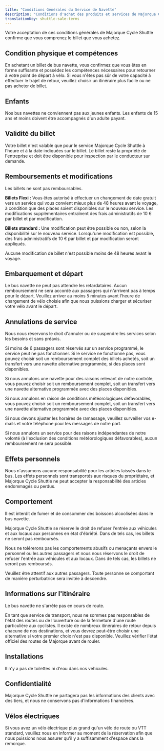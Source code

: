 ```yaml
---
title: "Conditions Générales du Service de Navette"
description: "Conditions d'achat des produits et services de Majorque Cycle Shuttle."
translationKey: shuttle-sale-terms
---
```


Votre acceptation de ces conditions générales de Majorque Cycle Shuttle confirme que vous comprenez le billet que vous achetez.

## Condition physique et compétences

En achetant un billet de bus navette, vous confirmez que vous êtes en forme suffisante et possédez les compétences nécessaires pour retourner à votre point de départ à vélo. Si vous n'êtes pas sûr de votre capacité à effectuer le trajet de retour, veuillez choisir un itinéraire plus facile ou ne pas acheter de billet.

## Enfants

Nos bus navettes ne conviennent pas aux jeunes enfants. Les enfants de 15 ans et moins doivent être accompagnés d'un adulte payant.

## Validité du billet

Votre billet n'est valable que pour le service Majorque Cycle Shuttle à l'heure et à la date indiquées sur le billet. Le billet reste la propriété de l'entreprise et doit être disponible pour inspection par le conducteur sur demande.

## Remboursements et modifications

Les billets ne sont pas remboursables.

**Billets Flexi :** Vous êtes autorisé à effectuer un changement de date gratuit vers un service qui vous convient mieux plus de 48 heures avant le voyage, à condition que des places soient disponibles sur le nouveau service. Les modifications supplémentaires entraînent des frais administratifs de 10 € par billet et par modification.

**Billets standard :** Une modification peut être possible ou non, selon la disponibilité sur le nouveau service. Lorsqu'une modification est possible, des frais administratifs de 10 € par billet et par modification seront appliqués.

Aucune modification de billet n'est possible moins de 48 heures avant le voyage.

## Embarquement et départ

Le bus navette ne peut pas attendre les retardataires. Aucun remboursement ne sera accordé aux passagers qui n'arrivent pas à temps pour le départ. Veuillez arriver au moins 5 minutes avant l'heure de chargement de vélo choisie afin que nous puissions charger et sécuriser votre vélo avant le départ.

## Annulations de service

Nous nous réservons le droit d'annuler ou de suspendre les services selon les besoins et sans préavis.

Si moins de 6 passagers sont réservés sur un service programmé, le service peut ne pas fonctionner. Si le service ne fonctionne pas, vous pouvez choisir soit un remboursement complet des billets achetés, soit un transfert vers une navette alternative programmée, si des places sont disponibles.

Si nous annulons une navette pour des raisons relevant de notre contrôle, vous pouvez choisir soit un remboursement complet, soit un transfert vers une navette alternative programmée avec des places disponibles.

Si nous annulons en raison de conditions météorologiques défavorables, vous pouvez choisir soit un remboursement complet, soit un transfert vers une navette alternative programmée avec des places disponibles.

Si nous devons ajuster les horaires de ramassage, veuillez surveiller vos e-mails et votre téléphone pour les messages de notre part.

Si nous annulons un service pour des raisons indépendantes de notre volonté (à l'exclusion des conditions météorologiques défavorables), aucun remboursement ne sera possible.

## Effets personnels

Nous n'assumons aucune responsabilité pour les articles laissés dans le bus. Les effets personnels sont transportés aux risques du propriétaire, et Majorque Cycle Shuttle ne peut accepter la responsabilité des articles endommagés ou perdus.

## Comportement

Il est interdit de fumer et de consommer des boissons alcoolisées dans le bus navette.

Majorque Cycle Shuttle se réserve le droit de refuser l'entrée aux véhicules et aux locaux aux personnes en état d'ébriété. Dans de tels cas, les billets ne seront pas remboursés.

Nous ne tolérerons pas les comportements abusifs ou menaçants envers le personnel ou les autres passagers et nous nous réservons le droit de refuser l'entrée aux véhicules et aux locaux. Dans de tels cas, les billets ne seront pas remboursés.

Veuillez être attentif aux autres passagers. Toute personne se comportant de manière perturbatrice sera invitée à descendre.

## Informations sur l'itinéraire

Le bus navette ne s'arrête pas en cours de route.

En tant que service de transport, nous ne sommes pas responsables de l'état des routes ou de l'ouverture ou de la fermeture d'une route particulière aux cyclistes. Il existe de nombreux itinéraires de retour depuis chacune de nos destinations, et vous devrez peut-être choisir une alternative si votre premier choix n'est pas disponible. Veuillez vérifier l'état officiel des routes de Majorque avant de rouler.

## Installations

Il n'y a pas de toilettes ni d'eau dans nos véhicules.

## Confidentialité

Majorque Cycle Shuttle ne partagera pas les informations des clients avec des tiers, et nous ne conservons pas d'informations financières.

## Vélos électriques

Si vous avez un vélo électrique plus grand qu'un vélo de route ou VTT standard, veuillez nous en informer au moment de la réservation afin que nous puissions nous assurer qu'il y a suffisamment d'espace dans la remorque.

